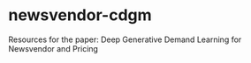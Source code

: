 # newsvendor-cdgm
Resources for the paper: Deep Generative Demand Learning for Newsvendor and Pricing
